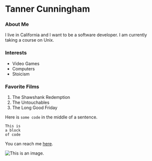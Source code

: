 # Tanner Cunningham

### About Me

I live in California and I want to be a software developer. I am currently taking a course on Unix.

### Interests
- Video Games
- Computers
- Stoicism

### Favorite Films
1. The Shawshank Redemption
2. The Untouchables
3. The Long Good Friday

Here is `some code` in the middle of a sentence.

```
This is
a block
of code
```

You can reach me [here](xerconium314@gmail.com).

![This is an image.](https://github.com/yihui/xaringan/releases/download/v0.0.02/karl-moustache.jpg)

